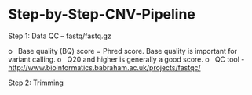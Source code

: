 # Step-by-Step-CNV-Pipeline

Step 1: Data QC – fastq/fastq.gz

o   Base quality (BQ) score = Phred score. Base quality is important for variant calling.
o   Q20 and higher is generally a good score.
o   QC tool - http://www.bioinformatics.babraham.ac.uk/projects/fastqc/

Step 2: Trimming 


